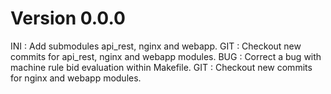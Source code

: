 # Version 0.0.0
INI : Add submodules api_rest, nginx and webapp.
GIT : Checkout new commits for api_rest, nginx and webapp modules.
BUG : Correct a bug with machine rule bid evaluation within Makefile.
GIT : Checkout new commits for nginx and webapp modules.
